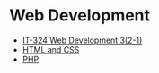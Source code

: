 # Web Development

- [IT-324 Web Development 3(2-1)](docs/it-324-web-dev.md)
- [HTML and CSS](../html-css/index.md)
- [PHP](../php/index.md)
